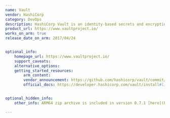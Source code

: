 ```yaml
---
name: Vault
vendor: HashiCorp
category: DevOps
description: HashiCorp Vault is an identity-based secrets and encryption management system.
product_url: https://www.vaultproject.io/
works_on_arm: true
release_date_on_arm: 2017/04/24


optional_info:
    homepage_url: https://www.vaultproject.io/
    support_caveats:
    alternative_options:
    getting_started_resources:
        arm_content:
        vendor_announcement: https://github.com/hashicorp/vault/commit/7bce60290f2103365c4fedd9e28fbb28c0930fa1
        official_docs: https://developer.hashicorp.com/vault/install#linux


optional_hidden_info:
    other_info: ARM64 zip archive is included in version 0.7.1 [here](https://releases.hashicorp.com/vault/0.7.1/).

---
```


